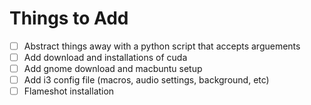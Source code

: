 # Things to Add
- [ ] Abstract things away with a python script that accepts arguements
- [ ] Add download and installations of cuda
- [ ] Add gnome download and macbuntu setup
- [ ] Add i3 config file (macros, audio settings, background, etc)
- [ ] Flameshot installation
